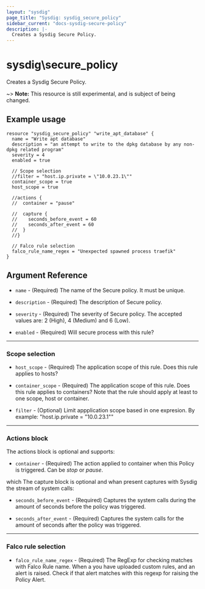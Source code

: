 ```yaml
---
layout: "sysdig"
page_title: "Sysdig: sysdig_secure_policy"
sidebar_current: "docs-sysdig-secure-policy"
description: |-
  Creates a Sysdig Secure Policy.
---
```


# sysdig\secure\_policy

Creates a Sysdig Secure Policy.

~> **Note:** This resource is still experimental, and is subject of being changed.

## Example usage

```hcl
resource "sysdig_secure_policy" "write_apt_database" {
  name = "Write apt database"
  description = "an attempt to write to the dpkg database by any non-dpkg related program"
  severity = 4
  enabled = true

  // Scope selection
  //filter = "host.ip.private = \"10.0.23.1\""
  container_scope = true
  host_scope = true

  //actions {
  //  container = "pause"

  //  capture {
  //    seconds_before_event = 60
  //    seconds_after_event = 60
  //  }
  //}

  // Falco rule selection
  falco_rule_name_regex = "Unexpected spawned process traefik"
}
```

## Argument Reference

* `name` - (Required) The name of the Secure policy. It must be unique.

* `description` - (Required) The description of Secure policy.

* `severity` - (Required) The severity of Secure policy. The accepted values
    are: 2 (High), 4 (Medium) and 6 (Low).

* `enabled` - (Required) Will secure process with this rule?

- - -

### Scope selection

* `host_scope` - (Required) The application scope of this rule. Does this rule
    applies to hosts?

* `container_scope` - (Required) The application scope of this rule. Does this
    rule applies to containers? Note that the rule should apply at least to one
    scope, host or container.

* `filter` - (Optional) Limit appplication scope based in one expresion. By
    example: "host.ip.private = \"10.0.23.1\""

- - -

### Actions block

The actions block is optional and supports:

* `container` - (Required) The action applied to container when this Policy is
    triggered. Can be *stop* or *pause*.

which
The capture block is optional and whan present captures with Sysdig the stream
of system calls:

* `seconds_before_event` - (Required) Captures the system calls during the
    amount of seconds before the policy was triggered.

* `seconds_after_event` - (Required) Captures the system calls for the amount
    of seconds after the policy was triggered.

- - -

### Falco rule selection

* `falco_rule_name_regex` - (Required) The RegExp for checking matches with
    Falco Rule name.  When a you have uploaded custom rules, and an alert is
    raised. Check if that alert matches with this regexp for raising the Policy
    Alert.
